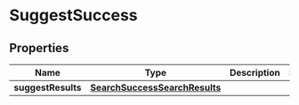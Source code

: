
# SuggestSuccess

## Properties
Name | Type | Description | Notes
------------ | ------------- | ------------- | -------------
**suggestResults** | [**SearchSuccessSearchResults**](SearchSuccessSearchResults.md) |  | 



